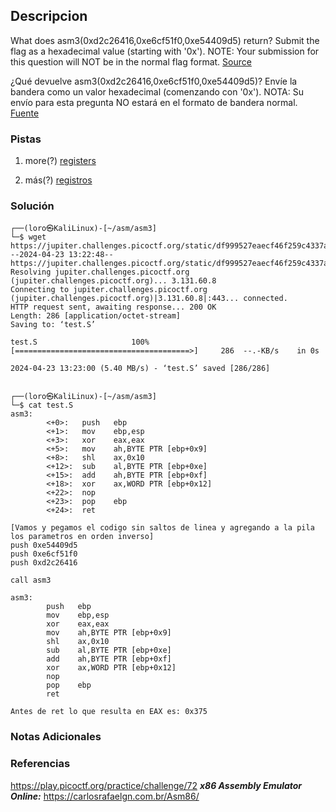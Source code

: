 ## Descripcion
What does asm3(0xd2c26416,0xe6cf51f0,0xe54409d5) return? Submit the flag as a hexadecimal value (starting with '0x'). NOTE: Your submission for this question will NOT be in the normal flag format. [Source](https://jupiter.challenges.picoctf.org/static/df999527eaecf46f259c4337a820856c/test.S)

¿Qué devuelve asm3(0xd2c26416,0xe6cf51f0,0xe54409d5)? Envíe la bandera como un valor hexadecimal (comenzando con '0x'). NOTA: Su envío para esta pregunta NO estará en el formato de bandera normal. [Fuente](https://jupiter.challenges.picoctf.org/static/df999527eaecf46f259c4337a820856c/test.S)
### Pistas
1. more(?) [registers](https://wiki.skullsecurity.org/index.php?title=Registers)

1. más(?) [registros](https://wiki.skullsecurity.org/index.php?title=Registers)
### Solución
```
┌──(loro㉿KaliLinux)-[~/asm/asm3]
└─$ wget https://jupiter.challenges.picoctf.org/static/df999527eaecf46f259c4337a820856c/test.S
--2024-04-23 13:22:48--  https://jupiter.challenges.picoctf.org/static/df999527eaecf46f259c4337a820856c/test.S
Resolving jupiter.challenges.picoctf.org (jupiter.challenges.picoctf.org)... 3.131.60.8
Connecting to jupiter.challenges.picoctf.org (jupiter.challenges.picoctf.org)|3.131.60.8|:443... connected.
HTTP request sent, awaiting response... 200 OK
Length: 286 [application/octet-stream]
Saving to: ‘test.S’

test.S                     100%[=======================================>]     286  --.-KB/s    in 0s      

2024-04-23 13:23:00 (5.40 MB/s) - ‘test.S’ saved [286/286]

                                                                                                           
┌──(loro㉿KaliLinux)-[~/asm/asm3]
└─$ cat test.S
asm3:
        <+0>:   push   ebp
        <+1>:   mov    ebp,esp
        <+3>:   xor    eax,eax
        <+5>:   mov    ah,BYTE PTR [ebp+0x9]
        <+8>:   shl    ax,0x10
        <+12>:  sub    al,BYTE PTR [ebp+0xe]
        <+15>:  add    ah,BYTE PTR [ebp+0xf]
        <+18>:  xor    ax,WORD PTR [ebp+0x12]
        <+22>:  nop
        <+23>:  pop    ebp
        <+24>:  ret    

[Vamos y pegamos el codigo sin saltos de linea y agregando a la pila los parametros en orden inverso]
push 0xe54409d5
push 0xe6cf51f0
push 0xd2c26416

call asm3

asm3:
        push   ebp
        mov    ebp,esp
        xor    eax,eax
        mov    ah,BYTE PTR [ebp+0x9]
        shl    ax,0x10
        sub    al,BYTE PTR [ebp+0xe]
        add    ah,BYTE PTR [ebp+0xf]
        xor    ax,WORD PTR [ebp+0x12]
        nop
        pop    ebp
        ret   

Antes de ret lo que resulta en EAX es: 0x375
```
### Notas Adicionales
### Referencias
https://play.picoctf.org/practice/challenge/72
***x86 Assembly Emulator Online:*** https://carlosrafaelgn.com.br/Asm86/